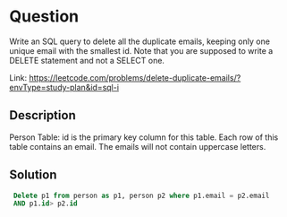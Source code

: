 # Question
Write an SQL query to delete all the duplicate emails, keeping only one unique email with the smallest id. Note that you are supposed to write a DELETE statement and not a SELECT one.

Link: https://leetcode.com/problems/delete-duplicate-emails/?envType=study-plan&id=sql-i
## Description
Person Table: id is the primary key column for this table.
Each row of this table contains an email. The emails will not contain uppercase letters.

## Solution
```sql
 Delete p1 from person as p1, person p2 where p1.email = p2.email
 AND p1.id> p2.id
 ```